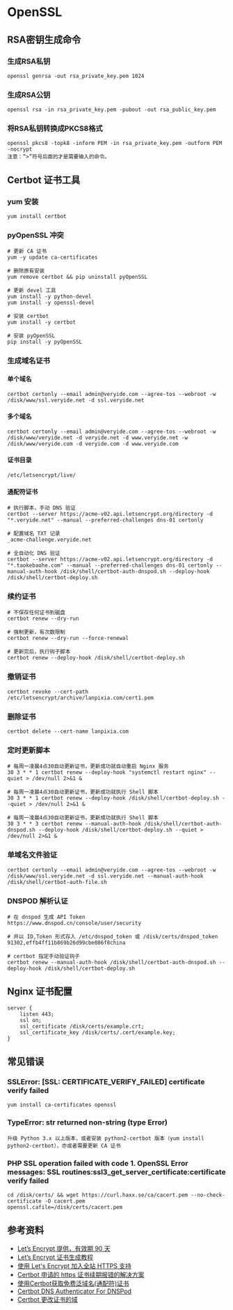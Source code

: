 # OpenSSL

## RSA密钥生成命令

### 生成RSA私钥
	openssl genrsa -out rsa_private_key.pem 1024

### 生成RSA公钥
	openssl rsa -in rsa_private_key.pem -pubout -out rsa_public_key.pem

### 将RSA私钥转换成PKCS8格式
	openssl pkcs8 -topk8 -inform PEM -in rsa_private_key.pem -outform PEM -nocrypt
	注意：“>”符号后面的才是需要输入的命令。

## Certbot 证书工具

### yum 安装
	
	yum install certbot

### pyOpenSSL 冲突

	# 更新 CA 证书	
	yum -y update ca-certificates

	# 删除原有安装
	yum remove certbot && pip uninstall pyOpenSSL

	# 更新 devel 工具
	yum install -y python-devel
	yum install -y openssl-devel

	# 安装 certbot
	yum install -y certbot

	# 安装 pyOpenSSL
	pip install -y pyOpenSSL

### 生成域名证书

#### 单个域名
	certbot certonly --email admin@veryide.com --agree-tos --webroot -w /disk/www/ssl.veryide.net -d ssl.veryide.net

#### 多个域名
	certbot certonly --email admin@veryide.com --agree-tos --webroot -w /disk/www/veryide.net -d veryide.net -d www.veryide.net -w /disk/www/veryide.com -d veryide.com -d www.veryide.com
	
#### 证书目录
	/etc/letsencrypt/live/

#### 通配符证书

	# 执行脚本，手动 DNS 验证
	certbot --server https://acme-v02.api.letsencrypt.org/directory -d "*.veryide.net" --manual --preferred-challenges dns-01 certonly

	# 配置域名 TXT 记录
	_acme-challenge.veryide.net
	
	# 全自动化 DNS 验证
	certbot --server https://acme-v02.api.letsencrypt.org/directory -d "*.taokebaohe.com" --manual --preferred-challenges dns-01 certonly --manual-auth-hook /disk/shell/certbot-auth-dnspod.sh --deploy-hook /disk/shell/certbot-deploy.sh

### 续约证书

	# 不保存任何证书到磁盘
	certbot renew --dry-run

	# 强制更新，有次数限制
	certbot renew --dry-run --force-renewal

	# 更新完后，执行钩子脚本
	certbot renew --deploy-hook /disk/shell/certbot-deploy.sh
	
### 撤销证书
	certbot revoke --cert-path /etc/letsencrypt/archive/lanpixia.com/cert1.pem
	
### 删除证书
	certbot delete --cert-name lanpixia.com

### 定时更新脚本

	# 每周一凌晨4点30自动更新证书，更新成功就自动重启 Nginx 服务
	30 3 * * 1 certbot renew --deploy-hook "systemctl restart nginx" --quiet > /dev/null 2>&1 &

	# 每周一凌晨4点30自动更新证书，更新成功就执行 Shell 脚本
	30 3 * * 1 certbot renew --deploy-hook /disk/shell/certbot-deploy.sh --quiet > /dev/null 2>&1 &
	
	# 每周一凌晨4点30自动更新证书，更新成功就执行 Shell 脚本
	30 3 * * 3 certbot renew --manual-auth-hook /disk/shell/certbot-auth-dnspod.sh --deploy-hook /disk/shell/certbot-deploy.sh --quiet > /dev/null 2>&1 &
	
### 单域名文件验证
	certbot certonly --email admin@veryide.com --agree-tos --webroot -w /disk/www/ssl.veryide.net -d ssl.veryide.net --manual-auth-hook /disk/shell/certbot-auth-file.sh
	
### DNSPOD 解析认证

	# 在 dnspod 生成 API Token
	https://www.dnspod.cn/console/user/security
	
	# 并以 ID,Token 形式存入 /etc/dnspod_token 或 /disk/certs/dnspod_token
	91302,effb4ff11b869b26d99cbe086f8china
	
	# certbot 指定手动验证钩子
	certbot renew --manual-auth-hook /disk/shell/certbot-auth-dnspod.sh --deploy-hook /disk/shell/certbot-deploy.sh	

## Nginx 证书配置

	server {
		listen 443;
		ssl on;
		ssl_certificate /disk/certs/example.crt;
		ssl_certificate_key /disk/certs/.cert/example.key;
	}

## 常见错误

### SSLError: [SSL: CERTIFICATE_VERIFY_FAILED] certificate verify failed
	yum install ca-certificates openssl
	
### TypeError: __str__ returned non-string (type Error)
	升级 Python 3.x 以上版本，或者安装 python2-certbot 版本（yum install python2-certbot），亦或者需要更新 CA 证书
	
### PHP SSL operation failed with code 1. OpenSSL Error messages: SSL routines:ssl3_get_server_certificate:certificate verify failed
	cd /disk/certs/ && wget https://curl.haxx.se/ca/cacert.pem --no-check-certificate -O cacert.pem
	openssl.cafile=/disk/certs/cacert.pem


## 参考资料
- [Let’s Encrypt 提供，有效期 90 天](https://www.sslforfree.com/)
- [Let’s Encrypt 证书生成教程](https://free.com.tw/ssl-for-free/)
- [使用 Let's Encrypt 加入全站 HTTPS 支持](https://blog.zengrong.net/post/2650.html)
- [Certbot 申请的 https 证书续期报错的解决方案](https://learnku.com/articles/16996/certbot-application-for-https-certificate-renewal-error-reporting-solution)
- [使用Certbot获取免费泛域名(通配符)证书](https://www.jianshu.com/p/1eb7060c5ede)
- [Certbot DNS Authenticator For DNSPod](https://github.com/al-one/certbot-auth-dnspod/)
- [Certbot 更改证书的域](https://www.wangan.com/docs/1252)
